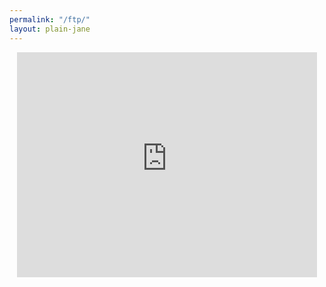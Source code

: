 ```yaml
---
permalink: "/ftp/"
layout: plain-jane
---
```


<iframe width="480" height="360" src="https://www.youtube-nocookie.com/embed/f9aPdXlqy2s?autoplay=1" frameborder="0" allowfullscreen style="margin:0 auto; display: block; max-width: 100%;"></iframe>
